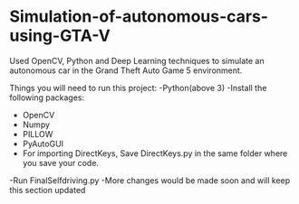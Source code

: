 # Simulation-of-autonomous-cars-using-GTA-V
Used OpenCV, Python and Deep Learning techniques to simulate an autonomous car in the Grand Theft Auto Game 5 environment. 

Things you will need to run this project:
-Python(above 3)
-Install the following packages:
  * OpenCV
  * Numpy
  * PILLOW
  * PyAutoGUI
  * For importing DirectKeys, Save DirectKeys.py in the same folder where you save your code.
 
-Run FinalSelfdriving.py 
-More changes would be made soon and will keep this section updated
